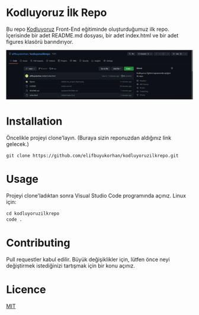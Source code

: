 # Kodluyoruz İlk Repo

Bu repo [Kodluyoruz](https://kodluyoruz.org/?gclid=Cj0KCQjw7KqZBhCBARIsAI-fTKJ125kqlBXlEwho8UjcIp13NwnjIQaBzQ9RCB9JVd-j3_I3bHa5fzIaApJBEALw_wcB) Front-End eğitiminde oluşturduğumuz ilk repo. İçerisinde bir adet README.md dosyası, bir adet index.html ve bir adet figures klasörü barındırıyor. 

![Lorem Picsum Gorsel](https://raw.githubusercontent.com/elifbuyukorhan/kodluyoruzilkrepo/main/figures/myprojectfigure.png)

# Installation
Öncelikle projeyi clone'layın. (Buraya sizin reponuzdan aldığınız link gelecek.)

```
git clone https://github.com/elifbuyukorhan/kodluyoruzilkrepo.git
``` 
# Usage
Projeyi clone'ladıktan sonra Visual Studio Code programında açınız. 
Linux için:
```
cd kodluyoruzilkrepo 
code .
``` 
# Contributing
Pull requestler kabul edilir. Büyük değişiklikler için, lütfen önce neyi değiştirmek istediğinizi tartışmak için bir konu açınız. 
# Licence 
[MIT](https://choosealicense.com/licenses/mit/)
